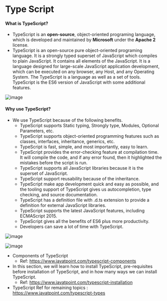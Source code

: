 # Type Script

#### What is TypeScript?

* TypeScript is an **open-source**, object-oriented programing language, which is developed and maintained by **Microsoft** under the **Apache 2** license.
* TypeScript is an open-source pure object-oriented programing language. It is a strongly typed superset of JavaScript which compiles to plain JavaScript. It contains all elements of the JavaScript. It is a language designed for large-scale JavaScript application development, which can be executed on any browser, any Host, and any Operating System. The TypeScript is a language as well as a set of tools. TypeScript is the ES6 version of JavaScript with some additional features.

![image](https://github.com/veerrajukakarla434/2025-Front-End-Technology-Stack-Pilot-Project/assets/40323661/a8ee5194-c130-4249-a856-2bfcef168e48)

#### Why use TypeScript?

* We use TypeScript because of the following benefits.
    * TypeScript supports Static typing, Strongly type, Modules, Optional Parameters, etc.
    * TypeScript supports object-oriented programming features such as classes, interfaces, inheritance, generics, etc.
    * TypeScript is fast, simple, and most importantly, easy to learn.
    * TypeScript provides the error-checking feature at compilation time. It will compile the code, and if any error found, then it highlighted the mistakes before the script is run.
    * TypeScript supports all JavaScript libraries because it is the superset of JavaScript.
    * TypeScript support reusability because of the inheritance.
    * TypeScript make app development quick and easy as possible, and the tooling support of TypeScript gives us autocompletion, type checking, and source documentation.
    * TypeScript has a definition file with .d.ts extension to provide a definition for external JavaScript libraries.
    * TypeScript supports the latest JavaScript features, including ECMAScript 2015.
    * TypeScript gives all the benefits of ES6 plus more productivity.
    * Developers can save a lot of time with TypeScript.

![image](https://github.com/veerrajukakarla434/2025-Front-End-Technology-Stack-Pilot-Project/assets/40323661/5599de72-e042-4183-8a8b-adfd43a9ae22)

![image](https://github.com/veerrajukakarla434/2025-Front-End-Technology-Stack-Pilot-Project/assets/40323661/d8ab24c1-7ba1-47c5-88cb-850d8f18f98e)

* Components of TypeScript
    * Ref: https://www.javatpoint.com/typescript-components
* In this section, we will learn how to install TypeScript, pre-requisites before installation of TypeScript, and in how many ways we can install TypeScript.
    * Ref: https://www.javatpoint.com/typescript-installation
* TypeScript Ref for remaining topics : https://www.javatpoint.com/typescript-types  
